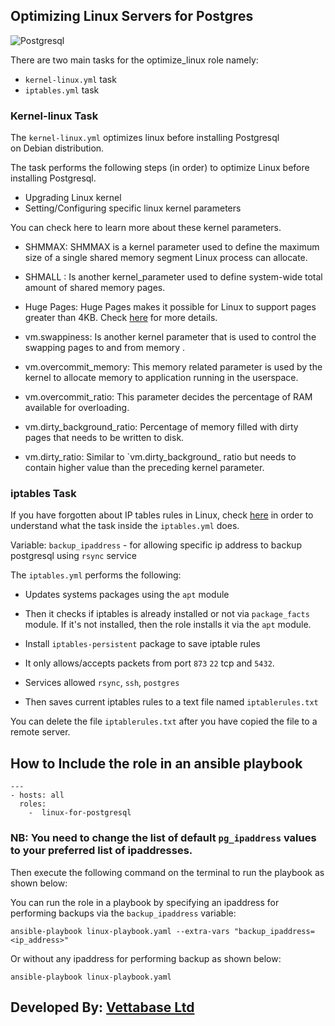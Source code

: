 ## Optimizing Linux Servers for Postgres   

![Postgresql](https://www.bing.com/images/blob?bcid=RKbKXw6n7m8CRA)

There are two main tasks for the optimize_linux
role namely:

- `kernel-linux.yml` task
- `iptables.yml` task

### Kernel-linux Task

The `kernel-linux.yml` optimizes linux before installing Postgresql  
on Debian distribution.

The task performs the following steps (in order) 
to optimize Linux before installing Postgresql.

- Upgrading Linux kernel 
- Setting/Configuring specific linux kernel parameters

You can check here to learn more about these kernel
parameters. 

- SHMMAX: SHMMAX is a kernel parameter 
used to define the maximum size of a single shared
memory segment Linux process can allocate.

- SHMALL : Is another kernel_parameter used to
define system-wide total amount of shared memory
pages.

- Huge Pages: Huge Pages makes it possible for 
Linux to support pages greater than 4KB. Check
[here](https://help.ubuntu.com/community/KVM%20-%20Using%20Hugepages) for more details.

- vm.swappiness: Is another kernel parameter that
is used to control the swapping pages to and from memory 
. 

- vm.overcommit_memory: This memory related parameter is
used by the kernel to allocate memory to application 
running in the userspace.

- vm.overcommit_ratio: This parameter decides the
percentage of RAM available for overloading.

- vm.dirty_background_ratio: Percentage of memory
filled with dirty pages that needs to be written to
disk.  

- vm.dirty_ratio: Similar to `vm.dirty_background_
ratio but needs to contain higher value than the 
preceding kernel parameter.

### iptables Task

If you have forgotten about IP tables rules in Linux,
check [here](https://linux.die.net/man/8/iptables) in order to understand what the task inside the `iptables.yml`  does.  

Variable: `backup_ipaddress` - for allowing specific ip address to backup postgresql using `rsync` service

The `iptables.yml` performs the following:

- Updates systems packages using the `apt` module

-  Then it checks if iptables is already installed 
or not via `package_facts` module. If it's not
installed, then the role installs it via the 
`apt` module. 

- Install `iptables-persistent` package to save iptable rules

- It only allows/accepts packets from port `873` `22` tcp and `5432`. 

- Services allowed `rsync`, `ssh`, `postgres`  

- Then saves current iptables rules to a text file named `iptablerules.txt`  

You can delete the file `iptablerules.txt` after you have copied the file to a remote server.
 
## How to Include the role in an ansible playbook

```
--- 
- hosts: all 
  roles: 
    -  linux-for-postgresql
```

### NB: You need to change the list of default `pg_ipaddress` values to your preferred list of ipaddresses.

Then execute the following command on the terminal
to run the playbook as shown below:

 You can run the role in a playbook by specifying an ipaddress for performing backups via the `backup_ipaddress` variable:
 
`ansible-playbook linux-playbook.yaml --extra-vars "backup_ipaddress=<ip_address>"`  

 Or without any ipaddress for performing backup as shown below: 
 
`ansible-playbook linux-playbook.yaml`

## Developed By: [Vettabase Ltd](vettabase.com)
